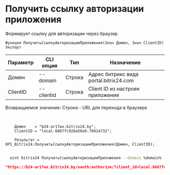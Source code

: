 ﻿---
sidebar_position: 1
---

# Получить ссылку авторизации приложения
 Формирует ссылку для авторизации через браузер



`Функция ПолучитьСсылкуАвторизацииПриложения(Знач Домен, Знач ClientID) Экспорт`

  | Параметр | CLI опция | Тип | Назначение |
  |-|-|-|-|
  | Домен | --domain | Строка | Адрес битрикс вида portal.bitrix24.com |
  | ClientID | --clientid | Строка | Client ID из настроек приложения |

  
  Возвращаемое значение:   Строка - URL для перехода в браузере

<br/>




```bsl title="Пример кода"
    Домен    = "b24-ar17wx.bitrix24.by";
    ClientID = "local.6667fc928a50a9.70414732";

    Результат = OPI_Bitrix24.ПолучитьСсылкуАвторизацииПриложения(Домен, ClientID);
```



```sh title="Пример команды CLI"
    
  oint bitrix24 ПолучитьСсылкуАвторизацииПриложения --domain %domain% --clientid %clientid%

```

```json title="Результат"
"https://b24-ar17wx.bitrix24.by/oauth/authorize/?client_id=local.6667fc928a50a9.70414732"
```
